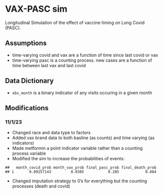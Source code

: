 
# VAX-PASC sim

Longitudinal Simulation of the effect of vaccine timing on Long Covid
(PASC).

## Assumptions

- time-varying covid and vax are a function of time since last covid or
  vax
- time-varying pasc is a counting process. new cases are a function of
  time between last vax and last covid

## Data Dictionary

- `obs_month` is a binary indicator of any visits occuring in a given
  month

## Modifications

### 11/1/23

- Changed race and data type to factors
- Added vax brand data to both basline (as counts) and time varying (as
  indicators)
- Made metformin a point indicator variable rather than a counting
  process variable
- Modified the sim to increase the probabilities of events:

<!-- -->

    ##   month_covid_prob month_vax_prob final_pasc_prob final_death_prob
    ## 1       0.09257143         0.0385           0.285            0.084

- Changed imputation strategy to 0’s for everything but the counting
  processes (death and covid)
